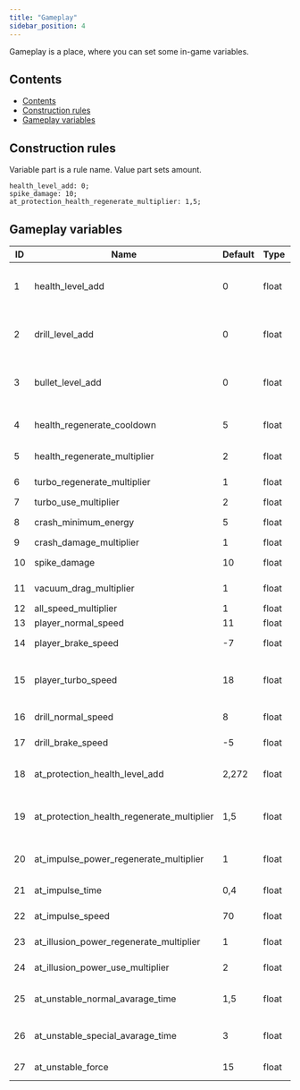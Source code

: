 ```yaml
---
title: "Gameplay"
sidebar_position: 4
---
```


Gameplay is a place, where you can set some in-game variables.

## Contents

- [Contents](#contents)
- [Construction rules](#construction-rules)
- [Gameplay variables](#gameplay-variables)

## Construction rules

Variable part is a rule name.
Value part sets amount.

```text
health_level_add: 0;
spike_damage: 10;
at_protection_health_regenerate_multiplier: 1,5;
```

## Gameplay variables

| ID  | Name                                       | Default | Type  | Description                                                                            | Note                     |
| --- | ------------------------------------------ | ------- | ----- | -------------------------------------------------------------------------------------- | ------------------------ |
| 1   | health_level_add                           | 0       | float | Increases (or decreases) default health level by this value. You can still upgrade it. | -                        |
| 2   | drill_level_add                            | 0       | float | Increases (or decreases) default drill level by this value. You can still upgrade it.  | -                        |
| 3   | bullet_level_add                           | 0       | float | Increases (or decreases) default bullet level by this value. You can still upgrade it. | Disabled                 |
| 4   | health_regenerate_cooldown                 | 5       | float | Waiting time for health regeneration after receiving damage in seconds.                | -                        |
| 5   | health_regenerate_multiplier               | 2       | float | Speed of health regeneration.                                                          | -                        |
| 6   | turbo_regenerate_multiplier                | 1       | float | Speed of turbo regeneration.                                                           | -                        |
| 7   | turbo_use_multiplier                       | 2       | float | Speed of turbo ussage.                                                                 | -                        |
| 8   | crash_minimum_energy                       | 5       | float | Minimum crash damage speed.                                                            | -                        |
| 9   | crash_damage_multiplier                    | 1       | float | Size of crash damage.                                                                  | -                        |
| 10  | spike_damage                               | 10      | float   | Spike and unstable matter damage.                                                      | -                        |
| 11  | vacuum_drag_multiplier                     | 1       | float | Size of vacuum drag.                                                                   | Real life effect :)      |
| 12  | all_speed_multiplier                       | 1       | float | Overall speed multiplier.                                                              | -                        |
| 13  | player_normal_speed                        | 11      | float | Player default speed.                                                                  | -                        |
| 14  | player_brake_speed                         | -7      | float | Player speed when using brake.                                                         | -                        |
| 15  | player_turbo_speed                         | 18      | float | Player speed when using turbo. Can be increased through upgrades.                      | Only if turbo level is 0 |
| 16  | drill_normal_speed                         | 8       | float | Player spped when on drill extended.                                                   | -                        |
| 17  | drill_brake_speed                          | -5      | float | Player speed when using brake and on drill extended.                                   | -                        |
| 18  | at_protection_health_level_add             | 2,272   | float | Amount, which is added to health_level_add when using protection artefact.             | -                        |
| 19  | at_protection_health_regenerate_multiplier | 1,5     | float | Protection artefact multiplies health_regenerate_multiplier by this value.             | -                        |
| 20  | at_impulse_power_regenerate_multiplier     | 1       | float | Speed of power regeneration when using impulse artefact.                               | -                        |
| 21  | at_impulse_time                            | 0,4     | float | Impulse time when using impulse artefact.                                              | -                        |
| 22  | at_impulse_speed                           | 70      | float | Impulse speed when using impulse artefact.                                             | -                        |
| 23  | at_illusion_power_regenerate_multiplier    | 1       | float | Speed of ether regeneration when using illusion artefact.                              | -                        |
| 24  | at_illusion_power_use_multiplier           | 2       | float | Speed of ether ussage when using illusion artefact.                                    | -                        |
| 25  | at_unstable_normal_avarage_time            | 1,5     | float | Average time between unstable explosions when using unstable artefact.                 | -                        |
| 26  | at_unstable_special_avarage_time           | 3       | float | Average time between unstable shoots when using unstable artefact.                     | -                        |
| 27  | at_unstable_force                          | 15      | float | Explosion force when using unstable artefact.                                          | -                        |
